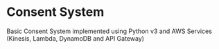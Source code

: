 # Consent System

Basic Consent System implemented using Python v3 and AWS Services (Kinesis, Lambda, DynamoDB and API Gateway)
